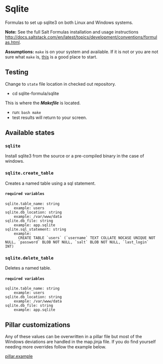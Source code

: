 # Sqlite

Formulas to set up sqlite3 on both Linux and Windows systems.

**Note:**
See the full Salt Formulas installation and usage instructions
<http://docs.saltstack.com/en/latest/topics/development/conventions/formulas.html>.

**Assumptions:**
`make` is on your system and available. If it is not or you are not sure what
`make` is, [this](https://www.gnu.org/software/make/) is a good place to start.

## Testing

Change to `state` file location in checked out repository.

- cd sqlite-formula/sqlite

This is where the ***Makefile*** is located.

- run: `bash make`
- test results will return to your screen.

## Available states

### `sqlite`

Install sqlite3 from the source or a pre-compiled binary in the case of windows.

### `sqlite.create_table`

Creates a named table using a sql statement.

#### `required variables`

````
sqlite.table_name: string
    example: users
sqlite.db_location: string
    example: /var/www/data
sqlite.db_file: string
    example: app.sqlite
sqlite.sql_statement: string
    example:
      CREATE TABLE `users` (`username` TEXT COLLATE NOCASE UNIQUE NOT NULL, `password` BLOB NOT NULL, `salt` BLOB NOT NULL, `last_login` INT)
````

### `sqlite.delete_table`

Deletes a named table.

#### `required variables`

````
sqlite.table_name: string
    example: users
sqlite.db_location: string
    example: /var/www/data
sqlite.db_file: string
    example: app.sqlite
````

## Pillar customizations

Any of these values can be overwritten in a pillar file but most of the Windows
deviations are handled in the map.jinja file. If you do find yourself needing
more overrides follow the example below.

[pillar.example](sqlite/tests/pillar/sqlite/init.sls)
